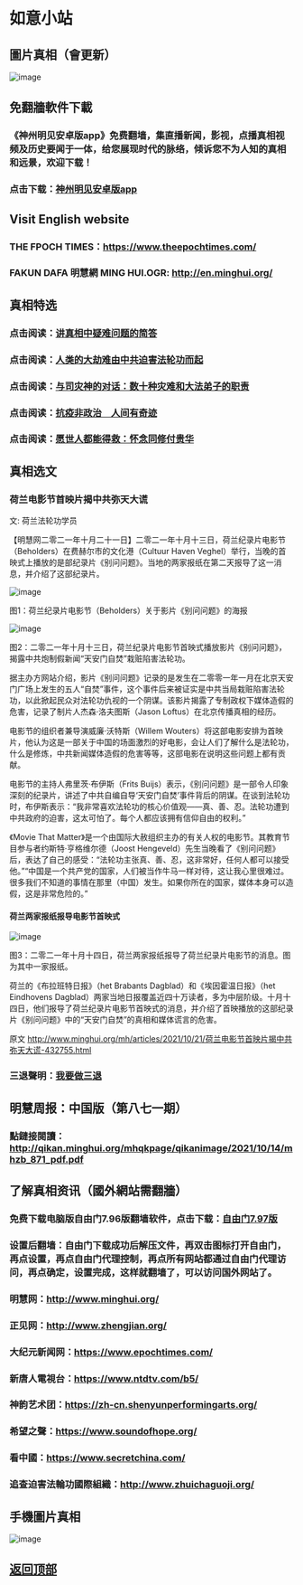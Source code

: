 # 如意小站

## 圖片真相（會更新）

![image](https://user-images.githubusercontent.com/79625284/138204012-a4e3325b-cc10-4046-b18f-de7f8c7b85d9.png)

## 免翻牆軟件下載

### 《神州明见安卓版app》免费翻墙，集直播新闻，影视，点播真相视频及历史要闻于一体，给您展现时代的脉络，倾诉您不为人知的真相和远景，欢迎下载！

### 点击下载：[神州明见安卓版app](https://github.com/pinhe91/tuiguang/files/7240768/_5.1.zip)

## Visit English website

### THE FPOCH TIMES：https://www.theepochtimes.com/

### FAKUN DAFA 明慧網 MING HUI.OGR: http://en.minghui.org/

## 真相特选

### 点击阅读：[讲真相中疑难问题的简答](https://github.com/pinhe91/jcxw3/tree/main)

### 点击阅读：[人类的大劫难由中共迫害法轮功而起](https://github.com/pinhe91/jcxw4/tree/main) 

### 点击阅读：[与司灾神的对话：数十种灾难和大法弟子的职责](https://github.com/pinhe91/jcxw1/tree/main) 

### 点击阅读：[抗疫非政治　人间有奇迹](https://github.com/pinhe91/jcxw2/tree/main) 

### 点击阅读：[愿世人都能得救：怀念同修付贵华](https://github.com/pinhe91/jcxw5/tree/main)

## 真相选文

### 荷兰电影节首映片揭中共弥天大谎

文: 荷兰法轮功学员 

【明慧网二零二一年十月二十一日】二零二一年十月十三日，荷兰纪录片电影节（Beholders）在费赫尔市的文化港（Cultuur Haven Veghel）举行，当晚的首映式上播放的是部纪录片《别问问题》。当地的两家报纸在第二天报导了这一消息，并介绍了这部纪录片。

![image](https://user-images.githubusercontent.com/79625284/138249470-866231f1-9c21-47c0-b0ca-f2612b705701.png)

图1：荷兰纪录片电影节（Beholders）关于影片《别问问题》的海报

![image](https://user-images.githubusercontent.com/79625284/138249545-dd11a8dd-53ff-4745-a853-fe3495df2870.png)

图2：二零二一年十月十三日，荷兰纪录片电影节首映式播放影片《别问问题》，揭露中共炮制假新闻“天安门自焚”栽赃陷害法轮功。

据主办方网站介绍，影片《别问问题》记录的是发生在二零零一年一月在北京天安门广场上发生的五人“自焚”事件，这个事件后来被证实是中共当局栽赃陷害法轮功，以此掀起民众对法轮功仇视的一个阴谋。该影片揭露了专制政权下媒体造假的危害，记录了制片人杰森·洛夫图斯（Jason Loftus）在北京传播真相的经历。

电影节的组织者兼导演威廉·沃特斯（Willem Wouters）将这部电影安排为首映片，他认为这是一部关于中国的场面激烈的好电影，会让人们了解什么是法轮功，什么是修炼，中共新闻媒体造假的危害等等，这部电影在说明这些问题上都有贡献。

电影节的主持人弗里茨·布伊斯（Frits Buijs）表示，《别问问题》是一部令人印象深刻的纪录片，讲述了中共自编自导‘天安门自焚’事件背后的阴谋。在谈到法轮功时，布伊斯表示：“我非常喜欢法轮功的核心价值观——真、善、忍。法轮功遭到中共政府的迫害，这太可怕了。每个人都应该拥有信仰自由的权利。”

《Movie That Matter》是一个由国际大赦组织主办的有关人权的电影节。其教育节目参与者约斯特·亨格维尔德（Joost Hengeveld）先生当晚看了《别问问题》后，表达了自己的感受：“法轮功主张真、善、忍，这非常好，任何人都可以接受他。”“中国是一个共产党的国家，人们被当作牛马一样对待，这让我心里很难过。很多我们不知道的事情在那里（中国）发生。如果你所在的国家，媒体本身可以造假，这是非常危险的。”

#### 荷兰两家报纸报导电影节首映式

![image](https://user-images.githubusercontent.com/79625284/138249754-3d12b2a6-c0a0-40ff-8968-af4c79f15224.png)

图3：二零二一年十月十四日，荷兰两家报纸报导了荷兰纪录片电影节的消息。图为其中一家报纸。

荷兰的《布拉班特日报》（het Brabants Dagblad）和《埃因霍温日报》（het Eindhovens Dagblad）两家当地日报覆盖近四十万读者，多为中层阶级。十月十四日，他们报导了荷兰纪录片电影节首映式的消息，并介绍了首映播放的这部纪录片《别问问题》中的“天安门自焚”的真相和媒体谎言的危害。

原文 http://www.minghui.org/mh/articles/2021/10/21/荷兰电影节首映片揭中共弥天大谎-432755.html

### 三退聲明：[我要做三退](http://tuidang.ddns.net/)

## 明慧周报：中国版（第八七一期）

### 點鏈接閱讀：http://qikan.minghui.org/mhqkpage/qikanimage/2021/10/14/mhzb_871_pdf.pdf

## 了解真相资讯（國外網站需翻牆）

### 免费下载电脑版自由门7.96版翻墙软件，点击下载：[自由门7.97版](https://github.com/pinhe91/tuiguang/files/6839679/fg797r.zip)

### 设置后翻墙：自由门下载成功后解压文件，再双击图标打开自由门，再点设置，再点自由门代理控制，再点所有网站都通过自由门代理访问，再点确定，设置完成，这样就翻墙了，可以访问国外网站了。

### 明慧网：http://www.minghui.org/

### 正见网：http://www.zhengjian.org/

### 大纪元新闻网：https://www.epochtimes.com/

### 新唐人電視台：https://www.ntdtv.com/b5/

### 神韵艺术团：https://zh-cn.shenyunperformingarts.org/

### 希望之聲：https://www.soundofhope.org/

### 看中國：https://www.secretchina.com/

### 追查迫害法輪功國際組織：http://www.zhuichaguoji.org/

## 手機圖片真相

![image](https://user-images.githubusercontent.com/79625284/137106124-8fd45444-ee2b-479c-8b57-ee73bfe92252.png)

## [返回顶部](https://git.io/Js3EY)
